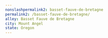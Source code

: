 ```yaml
---
﻿nonslashpermalink2: basset-fauve-de-bretagne
permalink2: /basset-fauve-de-bretagne/
alley: Basset Fauve de Bretagne
city: Mount Angel
state: Oregon
---
```

